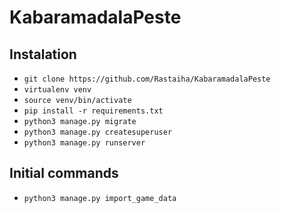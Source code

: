 # KabaramadalaPeste

## Instalation

- `git clone https://github.com/Rastaiha/KabaramadalaPeste`
- `virtualenv venv`
- `source venv/bin/activate`
- `pip install -r requirements.txt`
- `python3 manage.py migrate`
- `python3 manage.py createsuperuser`
- `python3 manage.py runserver`


## Initial commands

- `python3 manage.py import_game_data`
